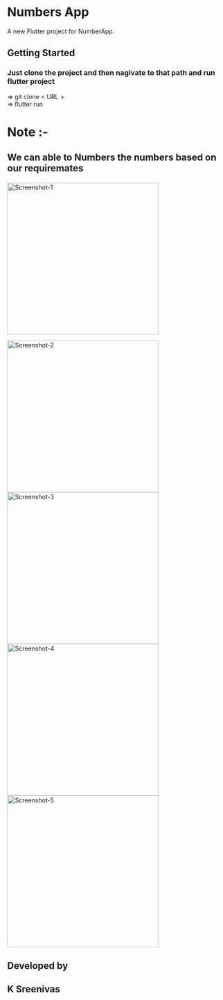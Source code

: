 # Numbers App

A new Flutter project for NumberApp.

## Getting Started

### Just clone the project and then nagivate to that path and run flutter project

=> git clone < URL > <br>
=> flutter run

# Note :-

## We can able to Numbers the numbers based on our requiremates</P>

<p >
  <img src="https://github.com/Sreenivassreee/Flutter-MoneyApp/blob/master/Review/WinMoney-1.png" width="350" title="Screenshot-1 "><br>
  
  <img src="https://github.com/Sreenivassreee/Flutter-MoneyApp/blob/master/Review/WinMoney-2.png" width="350" title="Screenshot-2 "><br>
    <img src="https://github.com/Sreenivassreee/Flutter-MoneyApp/blob/master/Review/WinMoney-3.png" width="350" title="Screenshot-3 "><br>
    <img src="https://github.com/Sreenivassreee/Flutter-MoneyApp/blob/master/Review/WinMoney-4.png" width="350" title="Screenshot-4 "><br>
     <img src="https://github.com/Sreenivassreee/Flutter-MoneyApp/blob/master/Review/WinMoney-5.png" width="350" title="Screenshot-5 "><br>
     
</p>

## Developed by

## K Sreenivas
